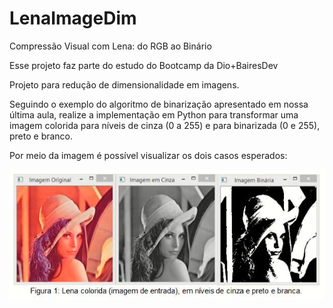 # LenaImageDim
Compressão Visual com Lena: do RGB ao Binário

Esse projeto faz parte do estudo do Bootcamp da Dio+BairesDev

Projeto para redução de dimensionalidade em imagens.

Seguindo o exemplo do algoritmo de binarização apresentado em nossa última aula, realize a implementação em Python para transformar uma imagem colorida para níveis de cinza (0 a 255) e para binarizada (0 e 255), preto e branco.

Por meio da imagem é possível visualizar os dois casos esperados:

![Lena](imagens/lena.PNG)



